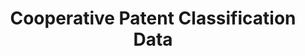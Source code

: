 ---
bigquery: https://console.cloud.google.com/bigquery?p=patents-public-data&d=cpc&page=dataset
citation: '“Cooperative Patent Classification” by the EPO and USPTO, for public use. '
contributors: EPO, USPTO
cost: None
description: Cooperative Patent Classification Data contains the scheme and definitions
  of the Cooperative Patent Classification system for classifying patent documents.
  The CPC is the result of a partnership between the EPO and the USPTO in their joint
  effort to develop a common, internationally compatible classification system for
  technical documents, in particular patent publications, which will be used by both
  offices in the patent granting process
documentation: https://www.cooperativepatentclassification.org/cpcSchemeAndDefinitions
last_edit: Mon, 04 Apr 2022 19:07:06 GMT
location: https://www.cooperativepatentclassification.org/index
maintained_by: USPTO, EPO
schema_fields: '[''date_revised'', ''synonyms'', ''sizeCache'', ''breakdownCode'',
  ''childGroups'', ''titleFull'', ''title_full'', ''breakdown_code'', ''additional_only'',
  ''ipc_concordant'', ''children'', ''limitingReferences'', ''child_groups'', ''applicationReferences'',
  ''residual_references'', ''application_references'', ''glossary'', ''not_allocatable'',
  ''dateRevised'', ''residualReferences'', ''notAllocatable'', ''informativeReferences'',
  ''limiting_references'', ''level'', ''ipcConcordant'', ''informative_references'',
  ''definition'', ''title_part'', ''status'', ''symbol'', ''titlePart'', ''parents'']'
shortname: cooperative_patent_classification
tags:
- patents
- science
title: Cooperative Patent Classification Data
uuid: 984374a7-16e9-4b35-9445-458daceb01bf
---